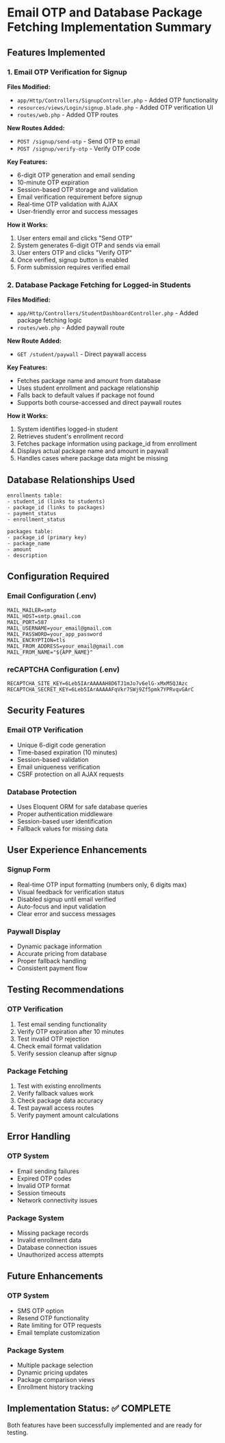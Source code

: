 # Email OTP and Database Package Fetching Implementation Summary

## Features Implemented

### 1. Email OTP Verification for Signup

**Files Modified:**
- `app/Http/Controllers/SignupController.php` - Added OTP functionality
- `resources/views/Login/signup.blade.php` - Added OTP verification UI
- `routes/web.php` - Added OTP routes

**New Routes Added:**
- `POST /signup/send-otp` - Send OTP to email
- `POST /signup/verify-otp` - Verify OTP code

**Key Features:**
- 6-digit OTP generation and email sending
- 10-minute OTP expiration
- Session-based OTP storage and validation
- Email verification requirement before signup
- Real-time OTP validation with AJAX
- User-friendly error and success messages

**How it Works:**
1. User enters email and clicks "Send OTP"
2. System generates 6-digit OTP and sends via email
3. User enters OTP and clicks "Verify OTP"
4. Once verified, signup button is enabled
5. Form submission requires verified email

### 2. Database Package Fetching for Logged-in Students

**Files Modified:**
- `app/Http/Controllers/StudentDashboardController.php` - Added package fetching logic
- `routes/web.php` - Added paywall route

**New Route Added:**
- `GET /student/paywall` - Direct paywall access

**Key Features:**
- Fetches package name and amount from database
- Uses student enrollment and package relationship
- Falls back to default values if package not found
- Supports both course-accessed and direct paywall routes

**How it Works:**
1. System identifies logged-in student
2. Retrieves student's enrollment record
3. Fetches package information using package_id from enrollment
4. Displays actual package name and amount in paywall
5. Handles cases where package data might be missing

## Database Relationships Used

```
enrollments table:
- student_id (links to students)
- package_id (links to packages)
- payment_status
- enrollment_status

packages table:
- package_id (primary key)
- package_name
- amount
- description
```

## Configuration Required

### Email Configuration (.env)
```
MAIL_MAILER=smtp
MAIL_HOST=smtp.gmail.com
MAIL_PORT=587
MAIL_USERNAME=your_email@gmail.com
MAIL_PASSWORD=your_app_password
MAIL_ENCRYPTION=tls
MAIL_FROM_ADDRESS=your_email@gmail.com
MAIL_FROM_NAME="${APP_NAME}"
```

### reCAPTCHA Configuration (.env)
```
RECAPTCHA_SITE_KEY=6Leb5IArAAAAAH8D6TJ1mJo7v6elG-xMxM5QJAzc
RECAPTCHA_SECRET_KEY=6Leb5IArAAAAAFqVkr7SWj9Zf5pmk7YPRvqvGArC
```

## Security Features

### Email OTP Verification
- Unique 6-digit code generation
- Time-based expiration (10 minutes)
- Session-based validation
- Email uniqueness verification
- CSRF protection on all AJAX requests

### Database Protection
- Uses Eloquent ORM for safe database queries
- Proper authentication middleware
- Session-based user identification
- Fallback values for missing data

## User Experience Enhancements

### Signup Form
- Real-time OTP input formatting (numbers only, 6 digits max)
- Visual feedback for verification status
- Disabled signup until email verified
- Auto-focus and input validation
- Clear error and success messages

### Paywall Display
- Dynamic package information
- Accurate pricing from database
- Proper fallback handling
- Consistent payment flow

## Testing Recommendations

### OTP Verification
1. Test email sending functionality
2. Verify OTP expiration after 10 minutes
3. Test invalid OTP rejection
4. Check email format validation
5. Verify session cleanup after signup

### Package Fetching
1. Test with existing enrollments
2. Verify fallback values work
3. Check package data accuracy
4. Test paywall access routes
5. Verify payment amount calculations

## Error Handling

### OTP System
- Email sending failures
- Expired OTP codes
- Invalid OTP format
- Session timeouts
- Network connectivity issues

### Package System
- Missing package records
- Invalid enrollment data
- Database connection issues
- Unauthorized access attempts

## Future Enhancements

### OTP System
- SMS OTP option
- Resend OTP functionality
- Rate limiting for OTP requests
- Email template customization

### Package System
- Multiple package selection
- Dynamic pricing updates
- Package comparison views
- Enrollment history tracking

## Implementation Status: ✅ COMPLETE

Both features have been successfully implemented and are ready for testing.

